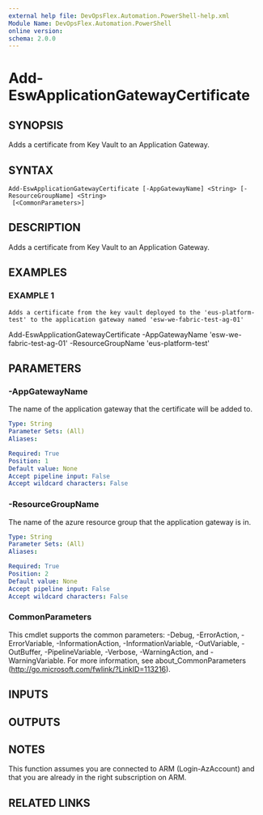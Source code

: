 ```yaml
---
external help file: DevOpsFlex.Automation.PowerShell-help.xml
Module Name: DevOpsFlex.Automation.PowerShell
online version:
schema: 2.0.0
---
```


# Add-EswApplicationGatewayCertificate

## SYNOPSIS
Adds a certificate from Key Vault to an Application Gateway.

## SYNTAX

```
Add-EswApplicationGatewayCertificate [-AppGatewayName] <String> [-ResourceGroupName] <String>
 [<CommonParameters>]
```

## DESCRIPTION
Adds a certificate from Key Vault to an Application Gateway.

## EXAMPLES

### EXAMPLE 1
```
Adds a certificate from the key vault deployed to the 'eus-platform-test' to the application gateway named 'esw-we-fabric-test-ag-01'
```

Add-EswApplicationGatewayCertificate -AppGatewayName 'esw-we-fabric-test-ag-01' -ResourceGroupName 'eus-platform-test'

## PARAMETERS

### -AppGatewayName
The name of the application gateway that the certificate will be added to.

```yaml
Type: String
Parameter Sets: (All)
Aliases:

Required: True
Position: 1
Default value: None
Accept pipeline input: False
Accept wildcard characters: False
```

### -ResourceGroupName
The name of the azure resource group that the application gateway is in.

```yaml
Type: String
Parameter Sets: (All)
Aliases:

Required: True
Position: 2
Default value: None
Accept pipeline input: False
Accept wildcard characters: False
```

### CommonParameters
This cmdlet supports the common parameters: -Debug, -ErrorAction, -ErrorVariable, -InformationAction, -InformationVariable, -OutVariable, -OutBuffer, -PipelineVariable, -Verbose, -WarningAction, and -WarningVariable.
For more information, see about_CommonParameters (http://go.microsoft.com/fwlink/?LinkID=113216).

## INPUTS

## OUTPUTS

## NOTES
This function assumes you are connected to ARM (Login-AzAccount) and that you are already in the right subscription on ARM.

## RELATED LINKS
